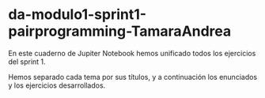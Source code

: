 # da-modulo1-sprint1-pairprogramming-TamaraAndrea

En este cuaderno de Jupiter Notebook hemos unificado todos los ejercicios del sprint 1.

Hemos separado cada tema por sus títulos, y a continuación los enunciados y los ejercicios desarrollados. 
